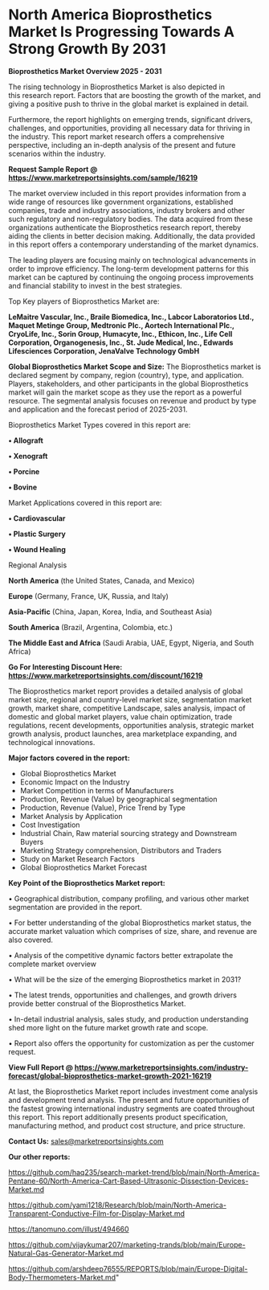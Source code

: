  # North America Bioprosthetics Market Is Progressing Towards A Strong Growth By 2031

<Strong> Bioprosthetics Market Overview 2025 - 2031</strong>

The rising technology in Bioprosthetics Market is also depicted in this research report. Factors that are boosting the growth of the market, and giving a positive push to thrive in the global market is explained in detail.

Furthermore, the report highlights on emerging trends, significant drivers, challenges, and opportunities, providing all necessary data for thriving in the industry. This report market research offers a comprehensive perspective, including an in-depth analysis of the present and future scenarios within the industry.

<strong>Request Sample Report @ <a href=https://www.marketreportsinsights.com/sample/16219>https://www.marketreportsinsights.com/sample/16219</a></strong>

The market overview included in this report provides information from a wide range of resources like government organizations, established companies, trade and industry associations, industry brokers and other such regulatory and non-regulatory bodies. The data acquired from these organizations authenticate the Bioprosthetics research report, thereby aiding the clients in better decision making. Additionally, the data provided in this report offers a contemporary understanding of the market dynamics.

The leading players are focusing mainly on technological advancements in order to improve efficiency. The long-term development patterns for this market can be captured by continuing the ongoing process improvements and financial stability to invest in the best strategies.

Top Key players of Bioprosthetics Market are:

<strong>LeMaitre Vascular, Inc., Braile Biomedica, Inc., Labcor Laboratorios Ltd., Maquet Metinge Group, Medtronic Plc., Aortech International Plc., CryoLife, Inc., Sorin Group, Humacyte, Inc., Ethicon, Inc., Life Cell Corporation, Organogenesis, Inc., St. Jude Medical, Inc., Edwards Lifesciences Corporation, JenaValve Technology GmbH</strong>

<strong><b>Global Bioprosthetics Market Scope and Size:</b></strong>
The Bioprosthetics market is declared segment by company, region (country), type, and application. Players, stakeholders, and other participants in the global Bioprosthetics market will gain the market scope as they use the report as a powerful resource. The segmental analysis focuses on revenue and product by type and application and the forecast period of 2025-2031.

Bioprosthetics Market Types covered in this report are:

<strong>• Allograft

• Xenograft

• Porcine

• Bovine</strong>

Market Applications covered in this report are:

<strong>• Cardiovascular

• Plastic Surgery

• Wound Healing</strong> 

Regional Analysis

<strong>North America</strong> (the United States, Canada, and Mexico)

<strong>Europe</strong> (Germany, France, UK, Russia, and Italy)

<strong>Asia-Pacific</strong> (China, Japan, Korea, India, and Southeast Asia)

<strong>South America</strong> (Brazil, Argentina, Colombia, etc.)

<strong>The Middle East and Africa</strong> (Saudi Arabia, UAE, Egypt, Nigeria, and South Africa)

<strong>Go For Interesting Discount Here: <a href=https://www.marketreportsinsights.com/discount/16219>https://www.marketreportsinsights.com/discount/16219</a></strong>

The Bioprosthetics market report provides a detailed analysis of global market size, regional and country-level market size, segmentation market growth, market share, competitive Landscape, sales analysis, impact of domestic and global market players, value chain optimization, trade regulations, recent developments, opportunities analysis, strategic market growth analysis, product launches, area marketplace expanding, and technological innovations.

<strong><b>Major factors covered in the report:</b></strong>
<ul>
  <li>Global Bioprosthetics Market </li>
  <li>Economic Impact on the Industry</li>
  <li>Market Competition in terms of Manufacturers</li>
  <li>Production, Revenue (Value) by geographical segmentation</li>
  <li>Production, Revenue (Value), Price Trend by Type</li>
  <li>Market Analysis by Application</li>
  <li>Cost Investigation</li>
  <li>Industrial Chain, Raw material sourcing strategy and Downstream Buyers</li>
  <li>Marketing Strategy comprehension, Distributors and Traders</li>
  <li>Study on Market Research Factors</li>
  <li>Global Bioprosthetics Market Forecast</li>
</ul>

<strong><b>Key Point of the Bioprosthetics Market report:</b></strong>

• Geographical distribution, company profiling, and various other market segmentation are provided in the report.

• For better understanding of the global Bioprosthetics market status, the accurate market valuation which comprises of size, share, and revenue are also covered.

• Analysis of the competitive dynamic factors better extrapolate the complete market overview

• What will be the size of the emerging Bioprosthetics market in 2031?

• The latest trends, opportunities and challenges, and growth drivers provide better construal of the Bioprosthetics Market.

• In-detail industrial analysis, sales study, and production understanding shed more light on the future market growth rate and scope.

• Report also offers the opportunity for customization as per the customer request.

<strong><b>View Full Report @ <a href=https://www.marketreportsinsights.com/industry-forecast/global-bioprosthetics-market-growth-2021-16219>https://www.marketreportsinsights.com/industry-forecast/global-bioprosthetics-market-growth-2021-16219</a></b></strong>


At last, the Bioprosthetics Market report includes investment come analysis and development trend analysis. The present and future opportunities of the fastest growing international industry segments are coated throughout this report. This report additionally presents product specification, manufacturing method, and product cost structure, and price structure.

<strong>Contact Us:</strong>
sales@marketreportsinsights.com

<strong>Our other reports:</strong>

<a href=https://github.com/haq235/search-market-trend/blob/main/North-America-Pentane-60/North-America-Cart-Based-Ultrasonic-Dissection-Devices-Market.md>https://github.com/haq235/search-market-trend/blob/main/North-America-Pentane-60/North-America-Cart-Based-Ultrasonic-Dissection-Devices-Market.md</a>

<a href=https://github.com/yami1218/Research/blob/main/North-America-Transparent-Conductive-Film-for-Display-Market.md>https://github.com/yami1218/Research/blob/main/North-America-Transparent-Conductive-Film-for-Display-Market.md</a>

<a href=https://tanomuno.com/illust/494660>https://tanomuno.com/illust/494660</a>

<a href=https://github.com/vijaykumar207/marketing-trands/blob/main/Europe-Natural-Gas-Generator-Market.md>https://github.com/vijaykumar207/marketing-trands/blob/main/Europe-Natural-Gas-Generator-Market.md</a>

<a href=https://github.com/arshdeep76555/REPORTS/blob/main/Europe-Digital-Body-Thermometers-Market.md>https://github.com/arshdeep76555/REPORTS/blob/main/Europe-Digital-Body-Thermometers-Market.md</a>"
